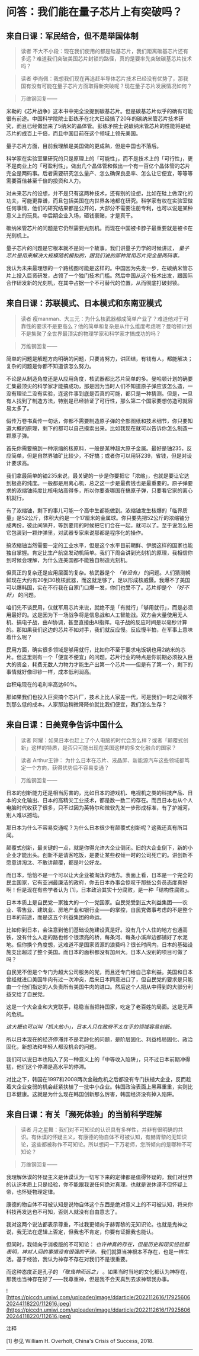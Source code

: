 # 问答：我们能在量子芯片上有突破吗？

## 来自日课：军民结合，但不是举国体制

> 读者 不大不小段：现在我们使用的都是硅基芯片，我们距离碳基芯片还有多远？难道我们突破美国芯片封锁的路径，真的是要率先突破碳基芯片技术吗？

> 读者 李尚佩：我想我们现在再追赶半导体芯片技术已经没有优势了，那我国有没有可能在量子芯片方面取得新突破呢？现在量子芯片发展情况如何？

> 万维钢回复——

米勒的《芯片战争》这本书中完全没提到碳基芯片。但是碳基芯片似乎的确有可能很有前途。中国科学院院士彭练矛在北大已经搞了20年的碳纳米管芯片技术研究，而且已经做出来了5纳米的晶体管。彭练矛院士说碳纳米管芯片的性能将是硅芯片的成百上千倍，而且中国目前在这个领域上领先美国。

量子芯片方面，目前我理解是美国做的更成熟，但是中国也不落后。

科学家在实验室里研究的只是原理上的「可能性」，而不是技术上的「可行性」，更不是商业上的「可盈利性」。做出几个晶体管和做出一个有一百亿个晶体管的芯片完全是两码事。后者需要研究怎么量产、怎么确保良品率、怎么让它便宜，等等等需要百倍甚至千倍的投资和人力。

对未来芯片的设想，并不是只有这两种技术，还有别的设想，比如在硅上做深化的功夫，可能更靠谱，而且包括美国在内世界各地都在研究。科学家有权在实验室做任何事情，他们的研究结果都是公开的，大部分不需要注册专利，也可以说是某种意义上的玩具。中后期企业入场，砸钱豪赌，才是真干。

碳纳米管芯片的问题是它仍然需要光刻机。而现在中国被卡脖子最重要就是被卡在光刻机上。

量子芯片的问题是它根本就不是同一个故事。我们讲量子力学的时候讲过， *量子芯片是用来解决大规模随机模拟的，跟我们说的那种常用芯片完全是两码事。*

我认为未来最理想的一个路线图可能是这样的。中国因为先发一步，在碳纳米管芯片上投入巨资研发，占领了一个独门技术门槛。然后中国从这个技术出发，跟国际合作研发新的光刻机，在其中占据一个不可替代的位置，从而彻底打破封锁。

## 来自日课：苏联模式、日本模式和东南亚模式

> 读者 瘦manman、大三元：为什么核武器都成简单产业了？难道他对于可靠性的要求不是更高么？他的简单和复杂是从什么维度考虑呢？曼哈顿计划不是集聚了全世界最顶尖的物理学家和科学家才搞成功的吗？

> 万维钢回复——

简单的问题是解题方向明确的问题，只要肯努力，讲团结，有钱有人，都能解决；复杂的问题是你都不知道该怎么努力。

不论是从制造角度还是从应用角度，核武器都比芯片简单的多。曼哈顿计划的确要汇集最顶尖的科学家才能搞成功，那是因为当时人们不知道原子弹应该怎么造，一没有理论二没有实验，连这件事到底是否真的可能，都只是一种猜测。但是，一旦有人找到了制造方法，特别是已经验证了可行性，那么第二个国家要想仿造可就容易太多了。

假传万卷书真传一句话，你都不需要制造原子弹的全部图纸和技术细节，你只要知道大概的原理，剩下的都可以自己摸索出来。比如我现在就可以告诉你怎么制造一颗原子弹。

首先你需要搞到一种浓缩的核原料，一般是某种超大原子金属。最好是铀235，反应简单，但是自然界铀矿比较少，不好搞；或者你可以用钚239，省钱，但是对设计要求高。

我们拿最简单的铀235来说，最关键的一步是你要把它「浓缩」，也就是要让它达到极高的纯度。一般都是用离心机，总之这一步是最费钱也是最重要的。原子弹要求的浓缩铀纯度比核电站高得多，所以你要查哪国在搞原子弹，只要看它家的离心机就行。

有了浓缩铀，剩下的事儿可能一个高中生都能做到。浓缩铀发生核爆的「临界质量」是52公斤，体积大约是一个17厘米的金属球。你只要先把52公斤的浓缩铀分成两份，彼此间隔开，等到要用的时候把它们合在一起，就可以了。至于说怎么把它包装到一颗炸弹里，对武器专家来说那都是程序化的操作。

搞浓缩铀当然需要一定的工业水平，但是这个水平目前朝鲜、伊朗这样的国家也能独自掌握。肯定比生产航空发动机简单。我们下周会讲到光刻机的原理，我相信你到时候会理解，为什么连美国都不能独自制造光刻机。

但真正的复杂还是应用层面的复杂。核武器是个 *「有没有」* 的问题。人们猜测朝鲜现在大约有20到30枚核武器，而这就足够了，足以形成核威慑。我爆不了美国可以爆韩国，实在不行我在自家门口爆一发，你们也受不了。芯片却是个 *「好不好」* 的问题。

咱们先不谈民用，仅就军用芯片来说，就绝不是「有就行」「够用就行」，而是必须用最好的。这是因为下一场战争将是信息战和人工智能战。双方会大量使用无人机、搞电子战，由AI协调，甚至直接由AI指挥。电子战的反应时间是以毫秒计算的。那如果我们这边的芯片不如对手，我们就反应慢。反应慢半拍，在军事上意味着什么呢？

民用方面，确实很多领域是够用就行，比如你不至于要求电饭锅也用2纳米的芯片。但这里则有一个「便宜不便宜」的问题。芯片行业的特点是你前期必须投入巨大的资金，耗费无数人力物力才能生产出第一个芯片——但是有了第一个，剩下的事情就好像印钞一样，成本低利润高。

台积电现在的毛利率高达60%。

那如果我们也投入巨资搞个芯片厂，技术上比人家差一代，可是我们一时之间做不到那么低的成本。人家那边稍微降降价就比我们便宜，我们怎么生存？

## 来自日课：日美竞争告诉中国什么

> 读者 阿耀：如果日本也赶上了个人电脑的时代会怎么样？或者「颠覆式创新」这样的特质，是否只可能出现在美国这样的多文化融合的国家？

> 读者 Arthur王钟： 为什么日本在芯片、液晶屏、新能源汽车这些领域都笃定一个方向，获得优势后不容易变通？

> 万维钢回复——

日本的创新能力还是相当厉害的，比如日本的游戏机、电视机之类的科技产品、日本的文化输出、日本的高精尖工业技术，都是数一数二的存在。而且日本也从个人电脑时代收获了很多，只不过因为英特尔和微软先发一步形成标准，有了护城河，别人难以撼动。

那日本为什么不容易变通呢？为什么日本很少有颠覆式创新呢？这我还真有所耳闻。

颠覆式创新，最关键的一点，就是你得允许大企业倒闭。旧的大企业倒下，新的小企业才能出头。创新不是请客吃饭，是要让某些权倾一时的公司死亡的。讲创新不愿意讲淘汰、不敢讲颠覆，都是叶公好龙。

而日本，恰恰不是一个可以让大企业被淘汰的地方。表面上看，日本是一个完全的民主国家，它有亚洲最廉洁的政府，你去日本办事会惊叹于那些公务员态度真好啊！但是现在有些学者认为 [1]，日本政治其实十分腐败，是一种「结构性腐败」。

日本本质上是自民党一家独大的一个一党国家。自民党受到五大利益集团——农业、零售业、建筑业、房地产业和银行业——的掌控，自民党做事考虑的不是整个日本的前途，而是这五个利益集团的命运。

比如你到日本，会注意到他们基础设施建设真是好。没有几个人住的地方也通高铁，没有什么人走的路也修个很漂亮的桥，每条河、每条小溪岸边都铺好了水泥地。但你换个角度想，这难道不是国家资源的浪费吗？很长时间内，日本的基础设施支出超过了整个美国。而日本的面积都没有加州大。日本人没别的项目可做了吗？

自民党不但是个专门为超大公司服务的党，而且还专门给自己拿利益。美国和日本曾经就进口美国牛肉有过一次冲突，后来日本同意进口了，但自民党的要求是只能由一个他们指定的人负责所有美国牛肉的进口。然后这个人把从中得到的大部分利益交给了自民党。

这是一个大企业和大党联手，稳稳当当把持国家，吃定了老百姓的局面。这是无声的危机。

 *这大概也可以叫「抓大放小」，日本人只在政府不太在乎的领域容易创新。*

所以日本现在的经济停滞并不是老龄化的问题，是阶层固化、利益格局固化、政治固化，新想法和年轻人都没机会的问题。

我们可以说日本也陷入了另一种意义上的「中等收入陷阱」，只不过日本前期冲得猛，他们这个停滞是高水平的停滞。

对比之下，韩国在1997和2008两次金融危机之后都没有专门扶植大企业，反而趁着大企业变弱的机会赶紧扶植了一批中小企业。韩国政治表面上黑幕重重，实则比日本健康。这就是为什么现在韩国创新那么厉害，韩国经济没有掉入陷阱。

## 来自日课：有关「濒死体验」的当前科学理解

> 读者 月之星舞：我们对不可知论的认识具有多样性，并非有很明确的共识。有休谟的怀疑主义，有康德的物自体不可被认知，有赫胥黎的无知识论，这些都被称作不可知论。所以想问一下万老师，您所倾向的是哪种不可知论？

> 万维钢回复——

我理解休谟的怀疑主义是休谟认为一切写下来的定律都是值得怀疑的，我们对世界的认识本质上只是经验，你不能跟我说任何绝对真理。也就是说休谟不但怀疑上帝，也怀疑物理定律。

康德的物自体不可被认知是说物自体这个东西是绝对意义上的不可被认知，将来你科技再发达也不可知，否则人就没有自由意志了。

我对这两个说法都表示尊重，不过我更倾向于赫胥黎的无知识论。也就是鬼神之说，我无法在逻辑上否定，但我也不肯定，你要有证据我也能认。

但同时，我倾向于消极版的不可知论： *也许神真的存在，但是历史和现实经验都表明，神对人间的事情没有很强的干涉。* 我们就算当神根本不存在，也是一样生活。基于经验，我认为神存不存在对我们不是很重要。

而这种态度正是孔子的 *「敬鬼神而远之」* 。如果当时当地的文化都认为神存在，那我也当神存在好了——我尊重神，但是我不会天真到去求神帮我办事。

![https://piccdn.umiwi.com/uploader/image/ddarticle/2022112616/1792560620244118220/112616.jpeg](https://piccdn.umiwi.com/uploader/image/ddarticle/2022112616/1792560620244118220/112616.jpeg)

注释

[1] 参见 William H. Overholt, China's Crisis of Success, 2018.

---
